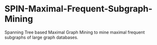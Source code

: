 # SPIN-Maximal-Frequent-Subgraph-Mining

Spanning Tree based Maximal Graph Mining to mine maximal frequent subgraphs of large graph databases.
